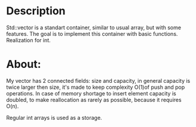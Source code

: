 # Description

Std::vector is a standart container, similar to usual array, but with some features. The goal is to
implement this container with basic functions. Realization for int. 

# About:

My vector has 2 connected fields: size and capacity, in general capacity is twice larger then size, 
it's made to keep complexity O(1)of push and pop operations. In case of memory shortage to insert 
element capacity is doubled, to make reallocation as rarely as possible, because it requires O(n).

Regular int arrays is used as a storage.

